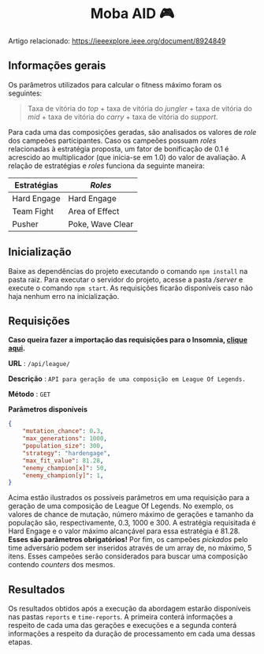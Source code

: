 <h1 align="center">Moba AID 🎮</h1>

Artigo relacionado: https://ieeexplore.ieee.org/document/8924849

## Informações gerais

Os parâmetros utilizados para calcular o fitness máximo foram os seguintes:

> Taxa de vitória do _top_ + taxa de vitória do _jungler_ + taxa de vitória do _mid_ + taxa de vitória do _carry_ + taxa de vitória do _support_.

Para cada uma das composições geradas, são analisados os valores de _role_ dos campeões participantes. Caso os campeões possuam _roles_ relacionadas à estratégia proposta, um fator de bonificação de 0.1 é acrescido ao multiplicador (que inicia-se em 1.0) do valor de avaliação. A relação de estratégias e _roles_ funciona da seguinte maneira:

Estratégias | _Roles_
------------ | -------------
Hard Engage | Hard Engage
Team Fight | Area of Effect
Pusher | Poke, Wave Clear

## Inicialização

Baixe as dependências do projeto executando o comando `npm install` na pasta raiz. Para executar o servidor do projeto, acesse a pasta _/server_ e execute o comando `npm start`. As requisições ficarão disponíveis caso não haja nenhum erro na inicialização.

## Requisições

**Caso queira fazer a importação das requisições para o Insomnia, [clique aqui](../master/docs/Insomnia_2020-02-21.json).** 

**URL** : `/api/league/`

**Descrição** : `API para geração de uma composição em League Of Legends.`

**Método** : `GET`

**Parâmetros disponíveis**

```json
{
    "mutation_chance": 0.3,
    "max_generations": 1000,
    "population_size": 300,
    "strategy": "hardengage",
    "max_fit_value": 81.28,
    "enemy_champion[x]": 50,
    "enemy_champion[y]": 1,
}
```
Acima estão ilustrados os possíveis parâmetros em uma requisição para a geração de uma composição de League Of Legends. No exemplo, os valores de chance de mutação, número máximo de gerações e tamanho da população são, respectivamente, 0.3, 1000 e 300. A estratégia requisitada é Hard Engage e o valor máximo alcançável para essa estratégia é 81.28. **Esses são parâmetros obrigatórios!**
Por fim, os campeões _pickados_ pelo time adversário podem ser inseridos através de um array de, no máximo, 5 itens. Esses campeões serão considerados para buscar uma composição contendo _counters_ dos mesmos.


## Resultados

Os resultados obtidos após a execução da abordagem estarão disponíveis nas pastas `reports` e `time-reports`. A primeira conterá informações a respeito de cada uma das gerações e execuções e a segunda conterá informações a respeito da duração de processamento em cada uma dessas etapas. 
